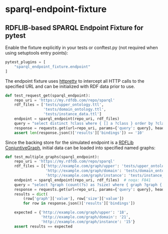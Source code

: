 # sparql-endpoint-fixture
## RDFLIB-based SPARQL Endpoint Fixture for pytest

Enable the fixture explicitly in your tests or conftest.py (not required when using setuptools entry points):

```python
pytest_plugins = [
    "sparql_endpoint_fixture.endpoint"
]
```

The endpoint fixture uses [httpretty](https://pypi.org/project/httpretty/) to intercept
all HTTP calls to the specified URL and can be initialized with RDF data 
prior to use. 

```python
def test_request_get(sparql_endpoint):
    repo_uri = 'https://my.rdfdb.com/repo/sparql'
    rdf_files = ['tests/upper_ontology.ttl',
                 'tests/domain_ontology.ttl',
                 'tests/instance_data.ttl']
    endpoint = sparql_endpoint(repo_uri, rdf_files)
    query = "select distinct ?class where { [] a ?class } order by ?class"
    response = requests.get(url=repo_uri, params={'query': query}, headers={'Accept': 'application/json'})
    assert len(response.json()['results']['bindings']) == '10'
```

Since the backing store for the simulated endpoint is a 
[RDFLib ConjuntiveGraph](https://rdflib.readthedocs.io/en/stable/apidocs/rdflib.html#rdflib.graph.ConjunctiveGraph),
initial data can be loaded into specified named graphs:

```python
def test_multiple_graphs(sparql_endpoint):
    repo_uri = 'https://my.rdfdb.com/repo/sparql'
    rdf_files = [{'http://example.com/graph/upper': 'tests/upper_ontology.ttl',
                  'http://example.com/graph/domain': 'tests/domain_ontology.ttl',
                  'http://example.com/graph/instance': 'tests/instance_data.ttl'}]
    endpoint = sparql_endpoint(repo_uri, rdf_files)  # noqa: F841
    query = "select ?graph (count(?s) as ?size) where { graph ?graph { ?s ?p ?o } } group by ?graph"
    response = requests.get(url=repo_uri, params={'query': query}, headers={'Accept': 'application/json'})
    results = dict(
        (row['graph']['value'], row['size']['value'])
        for row in response.json()['results']['bindings'])

    expected = {'http://example.com/graph/upper': '18',
                'http://example.com/graph/domain': '21',
                'http://example.com/graph/instance': '15'}
    assert results == expected
```

